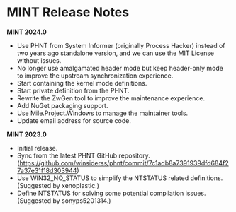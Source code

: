 ﻿# MINT Release Notes

**MINT 2024.0**

- Use PHNT from System Informer (originally Process Hacker) instead of two years
  ago standalone version, and we can use the MIT License without issues.
- No longer use amalgamated header mode but keep header-only mode to improve 
  the upstream synchronization experience.
- Start containing the kernel mode definitions.
- Start private definition from the PHNT.
- Rewrite the ZwGen tool to improve the maintenance experience.
- Add NuGet packaging support.
- Use Mile.Project.Windows to manage the maintainer tools.
- Update email address for source code.

**MINT 2023.0**

- Initial release.
- Sync from the latest PHNT GitHub repository.
  (https://github.com/winsiderss/phnt/commit/7c1adb8a7391939dfd684f27a37e31f18d303944)
- Use WIN32_NO_STATUS to simplify the NTSTATUS related definitions. (Suggested
  by xenoplastic.)
- Define NTSTATUS for solving some potential compilation issues. (Suggested by
  sonyps5201314.)
